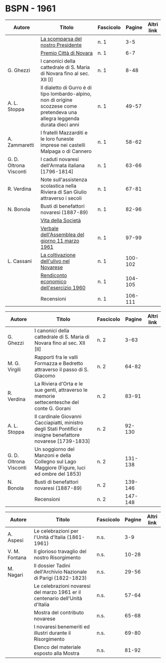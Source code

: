# BSPN - 1961

| Autore                 | Titolo                                                                                                                         | Fascicolo | Pagine  | Altri link |
|------------------------|--------------------------------------------------------------------------------------------------------------------------------|-----------|---------|------------|
|                        | [La scomparsa del nostro Presidente](http://www.ssno.it/BSPNo/bspn_vita61.html#613-1)                                          | n. 1      | 3-5     |            |
|                        | [Premio Città di Novara](http://www.ssno.it/BSPNo/bspn_vita61.html#615)                                                        | n. 1      | 6-7     |            |
| G. Ghezzi              | I canonici della cattedrale di S. Maria di Novara fino al sec. XII [I]                                                         | n. 1      | 8-48    |            |
| A. L. Stoppa           | Il dialetto di Gurro è di tipo lombardo-alpino, non di origine scozzese come pretendeva una allegra leggenda durata dieci anni | n. 1      | 49-57   |            |
| A. Zammaretti          | I fratelli Mazzarditi e le loro funeste imprese nei castelli Malpaga o di Cannero                                              | n. 1      | 58-62   |            |
| G. D. Oltrona Visconti | I caduti novaresi dell'Armata italiana [1796-1814]                                                                             | n. 1      | 63-66   |            |
| R. Verdina             | Note sull'assistenza scolastica nella Riviera di San Giulio attraverso i secoli                                                | n. 1      | 67-81   |            |
| N. Bonola              | Busti di benefattori novaresi (1887-89)                                                                                        | n. 1      | 82-96   |            |
|                        | [Vita della Società](http://www.ssno.it/BSPNo/bspn_vita61.html#610)                                                            |           |         |            |
|                        | [Verbale dell'Assemblea del giorno 11 marzo 1961](http://www.ssno.it/BSPNo/bspn_vita61.html#611)                               | n. 1      | 97-99   |            |
| L. Cassani             | [La coltivazione dell'ulivo nel Novarese](http://www.ssno.it/BSPNo/bspn_vita61.html#614)                                       | n. 1      | 100-102 |            |
|                        | [Rendiconto economico dell'esercizio 1960](http://www.ssno.it/BSPNo/bspn_vita61.html#612)                                      | n. 1      | 104-105 |            |
|                        | Recensioni                                                                                                                     | n. 1      | 106-111 |            |

| Autore                 | Titolo                                                                                                        | Fascicolo | Pagine  | Altri link |
|------------------------|---------------------------------------------------------------------------------------------------------------|-----------|---------|------------|
| G. Ghezzi              | I canonici della cattedrale di S. Maria di Novara fino al sec. XII [II]                                       | n. 2      | 3-63    |            |
| M. G. Virgili          | Rapporti fra le valli Formazza e Bedretto attraverso il passo di S. Giacomo                                   | n. 2      | 64-82   |            |
| R. Verdina             | La Riviera d'Orta e le sue genti, attraverso le memorie settecentesche del conte G. Gorani                    | n. 2      | 83-91   |            |
| A. L. Stoppa           | Il cardinale Giovanni Cacciapiatti, ministro degli Stati Pontifici e insigne benefattore novarese [1739-1833] | n. 2      | 92-130  |            |
| G. D. Oltrona Visconti | Un soggiorno del Manzoni e della Collegno sul Lago Maggiore (Figure, luci ed ombre del 1853)                  | n. 2      | 131-138 |            |
| N. Bonola              | Busti di benefattori novaresi (1887-89)                                                                       | n. 2      | 139-146 |            |
|                        | Recensioni                                                                                                    | n. 2      | 147-148 |            |

| Autore        | Titolo                                                                       | Fascicolo | Pagine | Altri link |
|---------------|------------------------------------------------------------------------------|-----------|--------|------------|
| A. Aspesi     | Le celebrazioni per l'Unità d'Italia (1861-1961)                             | n.s.      | 3-9    |            |
| V. M. Fontana | Il glorioso travaglio del nostro Risorgimento                                | n.s.      | 10-28  |            |
| M. Nagari     | Il dossier Tadini dell'Archivio Nazionale di Parigi (1822-1823)              | n.s.      | 29-56  |            |
|               | Le celebrazioni novaresi del marzo 1961 er il centenario dell'Unità d'Italia | n.s.      | 57-64  |            |
|               | Mostra del contributo novarese                                               | n.s.      | 65-68  |            |
|               | I novaresi benemeriti ed illustri durante il Risorgimento                    | n.s.      | 69-80  |            |
|               | Elenco del materiale esposto alla Mostra                                     | n.s.      | 81-92  |            |
